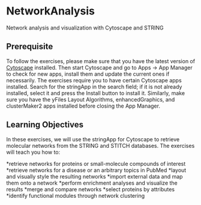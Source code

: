 # NetworkAnalysis
Network analysis and visualization with Cytoscape and STRING

## Prerequisite
To follow the exercises, please make sure that you have the latest version of [Cytoscape](https://cytoscape.org/download.html) installed. Then start Cytoscape and go to Apps → App Manager to check for new apps, install them and update the current ones if necessarily. The exercises require you to have certain Cytoscape apps installed. Search for the stringApp in the search field; if it is not already installed, select it and press the Install button to install it. Similarly, make sure you have the yFiles Layout Algorithms, enhancedGraphics, and clusterMaker2 apps installed before closing the App Manager.

## Learning Objectives
In these exercises, we will use the stringApp for Cytoscape to retrieve molecular networks from the STRING and STITCH databases. The exercises will teach you how to:

*retrieve networks for proteins or small-molecule compounds of interest
*retrieve networks for a disease or an arbitrary topics in PubMed
*layout and visually style the resulting networks
*import external data and map them onto a network
*perform enrichment analyses and visualize the results
*merge and compare networks
*select proteins by attributes
*identify functional modules through network clustering
